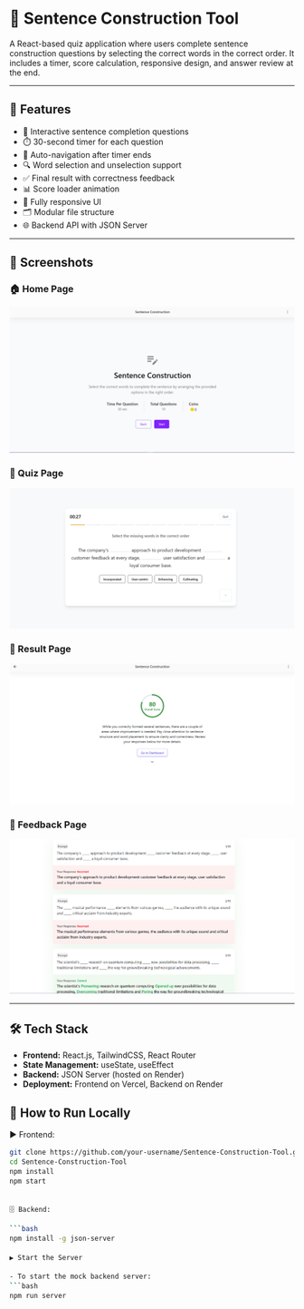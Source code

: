 # 📝 Sentence Construction Tool

A React-based quiz application where users complete sentence construction questions by selecting the correct words in the correct order. It includes a timer, score calculation, responsive design, and answer review at the end.

---

## 🚀 Features

- 📝 Interactive sentence completion questions
- ⏱️ 30-second timer for each question
- 🔁 Auto-navigation after timer ends
- 🔍 Word selection and unselection support
- ✅ Final result with correctness feedback
- 📊 Score loader animation
- 🔄 Fully responsive UI
- 🗂 Modular file structure
- 🌐 Backend API with JSON Server

---

## 📸 Screenshots

### 🏠 Home Page

![Home Page](./src/assets/ss/1.png)

### 🧩 Quiz Page

![Quiz Page](./src/assets/ss/2.png)

### 🏁 Result Page

![Result Page](./src/assets/ss/3.png)

### 💬 Feedback Page

![Feedback Page](./src/assets/ss/4.png)

---

## 🛠️ Tech Stack

- **Frontend:** React.js, TailwindCSS, React Router
- **State Management:** useState, useEffect
- **Backend:** JSON Server (hosted on Render)
- **Deployment:** Frontend on Vercel, Backend on Render

## 🚧 How to Run Locally

▶️ Frontend:

````bash
git clone https://github.com/your-username/Sentence-Construction-Tool.git
cd Sentence-Construction-Tool
npm install
npm start


🗄️ Backend:

```bash
npm install -g json-server

▶️ Start the Server

- To start the mock backend server:
```bash
npm run server

